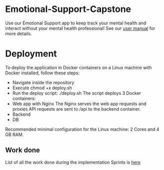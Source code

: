 # Emotional-Support-Capstone

Use our Emotional Support app to keep track your mental health and interact without your mental health professional!
See our [user manual](/blob/main/USER_MANUAL.md) for more details.

# Deployment
To deploy the application in Docker containers on a Linux machine with Docker installed, follow these steps:
* Navigate inside the repository
* Execute chmod +x deploy.sh
* Run the deploy script: ./deploy.sh
The script deploys 3 Docker containers:
* Web app with Nginx The Nginx serves the web app requests and proxies API requests are sent to /api to the backend container.
* Backend
* DB

Recommended minimal configuration for the Linux machine: 2 Cores and 4 GB RAM.

## Work done
List of all the work done during the implementation Sprints is [here](https://docs.google.com/presentation/d/1uyN3Xe7WYpE58yw565GDzBhU4o4cmOs2Ut65KAcG2X8/edit?usp=sharing)
